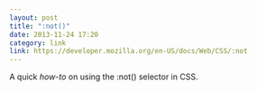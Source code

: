 ```yaml
---
layout: post
title: ":not()"
date: 2013-11-24 17:20
category: link
link: https://developer.mozilla.org/en-US/docs/Web/CSS/:not
---
```


A quick *how-to* on using the :not() selector in CSS.